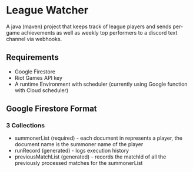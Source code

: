 # League Watcher
A java (maven) project that keeps track of league players and sends per-game achievements as well as weekly top performers to a discord text channel via webhooks.


## Requirements
- Google Firestore
- Riot Games API key 
- A runtime Environment with scheduler (currently using Google function with Cloud scheduler)


## Google Firestore Format
### 3 Collections
 - summonerList (required) - each document in represents a player, the document name is the summoner name of the player
 - runRecord (generated)  - logs execution history
 - previousMatchList (generated) - records the matchId of all the previously processed matches for the summonerList